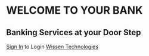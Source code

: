 # WELCOME TO YOUR BANK
## Banking Services at your Door Step
[Sign In]('login.html') to Login
[Wissen Technologies]('http://www.wissen.com')
